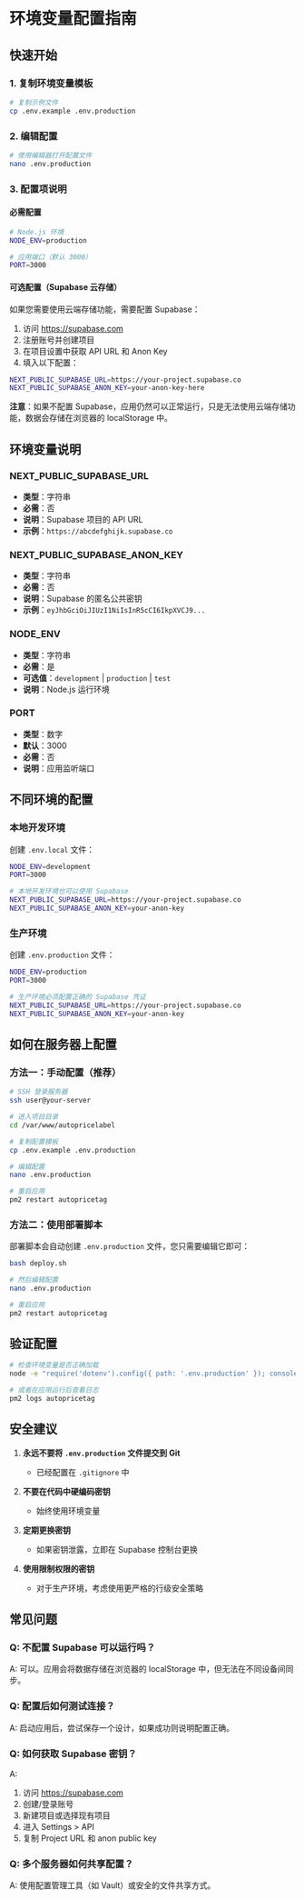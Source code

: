 # 环境变量配置指南

## 快速开始

### 1. 复制环境变量模板

```bash
# 复制示例文件
cp .env.example .env.production
```

### 2. 编辑配置

```bash
# 使用编辑器打开配置文件
nano .env.production
```

### 3. 配置项说明

#### 必需配置

```bash
# Node.js 环境
NODE_ENV=production

# 应用端口（默认 3000）
PORT=3000
```

#### 可选配置（Supabase 云存储）

如果您需要使用云端存储功能，需要配置 Supabase：

1. 访问 https://supabase.com
2. 注册账号并创建项目
3. 在项目设置中获取 API URL 和 Anon Key
4. 填入以下配置：

```bash
NEXT_PUBLIC_SUPABASE_URL=https://your-project.supabase.co
NEXT_PUBLIC_SUPABASE_ANON_KEY=your-anon-key-here
```

**注意**：如果不配置 Supabase，应用仍然可以正常运行，只是无法使用云端存储功能，数据会存储在浏览器的 localStorage 中。

## 环境变量说明

### NEXT_PUBLIC_SUPABASE_URL
- **类型**：字符串
- **必需**：否
- **说明**：Supabase 项目的 API URL
- **示例**：`https://abcdefghijk.supabase.co`

### NEXT_PUBLIC_SUPABASE_ANON_KEY
- **类型**：字符串  
- **必需**：否
- **说明**：Supabase 的匿名公共密钥
- **示例**：`eyJhbGciOiJIUzI1NiIsInR5cCI6IkpXVCJ9...`

### NODE_ENV
- **类型**：字符串
- **必需**：是
- **可选值**：`development` | `production` | `test`
- **说明**：Node.js 运行环境

### PORT
- **类型**：数字
- **默认**：3000
- **必需**：否
- **说明**：应用监听端口

## 不同环境的配置

### 本地开发环境

创建 `.env.local` 文件：

```bash
NODE_ENV=development
PORT=3000

# 本地开发环境也可以使用 Supabase
NEXT_PUBLIC_SUPABASE_URL=https://your-project.supabase.co
NEXT_PUBLIC_SUPABASE_ANON_KEY=your-anon-key
```

### 生产环境

创建 `.env.production` 文件：

```bash
NODE_ENV=production
PORT=3000

# 生产环境必须配置正确的 Supabase 凭证
NEXT_PUBLIC_SUPABASE_URL=https://your-project.supabase.co
NEXT_PUBLIC_SUPABASE_ANON_KEY=your-anon-key
```

## 如何在服务器上配置

### 方法一：手动配置（推荐）

```bash
# SSH 登录服务器
ssh user@your-server

# 进入项目目录
cd /var/www/autopricelabel

# 复制配置模板
cp .env.example .env.production

# 编辑配置
nano .env.production

# 重启应用
pm2 restart autopricetag
```

### 方法二：使用部署脚本

部署脚本会自动创建 `.env.production` 文件，您只需要编辑它即可：

```bash
bash deploy.sh

# 然后编辑配置
nano .env.production

# 重启应用
pm2 restart autopricetag
```

## 验证配置

```bash
# 检查环境变量是否正确加载
node -e "require('dotenv').config({ path: '.env.production' }); console.log(process.env.NEXT_PUBLIC_SUPABASE_URL)"

# 或者在应用运行后查看日志
pm2 logs autopricetag
```

## 安全建议

1. **永远不要将 `.env.production` 文件提交到 Git**
   - 已经配置在 `.gitignore` 中

2. **不要在代码中硬编码密钥**
   - 始终使用环境变量

3. **定期更换密钥**
   - 如果密钥泄露，立即在 Supabase 控制台更换

4. **使用限制权限的密钥**
   - 对于生产环境，考虑使用更严格的行级安全策略

## 常见问题

### Q: 不配置 Supabase 可以运行吗？
A: 可以。应用会将数据存储在浏览器的 localStorage 中，但无法在不同设备间同步。

### Q: 配置后如何测试连接？
A: 启动应用后，尝试保存一个设计，如果成功则说明配置正确。

### Q: 如何获取 Supabase 密钥？
A: 
1. 访问 https://supabase.com
2. 创建/登录账号
3. 新建项目或选择现有项目
4. 进入 Settings > API
5. 复制 Project URL 和 anon public key

### Q: 多个服务器如何共享配置？
A: 使用配置管理工具（如 Vault）或安全的文件共享方式。

